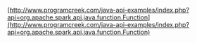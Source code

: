 [http://www.programcreek.com/java-api-examples/index.php?api=org.apache.spark.api.java.function.Function](http://www.programcreek.com/java-api-examples/index.php?api=org.apache.spark.api.java.function.Function)
